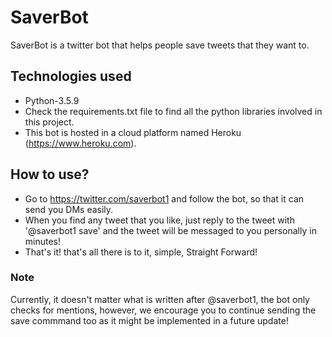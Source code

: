 # SaverBot

SaverBot is a twitter bot that helps people save tweets that they want to.

## Technologies used
- Python-3.5.9
- Check the requirements.txt file to find all the python libraries involved in this project.
- This bot is hosted in a cloud platform named Heroku (https://www.heroku.com).

## How to use?
- Go to https://twitter.com/saverbot1 and follow the bot, so that it can send you DMs easily.
- When you find any tweet that you like, just reply to the tweet with '@saverbot1 save' and the tweet will be messaged to you personally in minutes!
- That's it! that's all there is to it, simple, Straight Forward!

### Note
Currently, it doesn't matter what is written after @saverbot1, the bot only checks for mentions, however, we encourage you to continue sending the save commmand too as it might be implemented in a future update!
